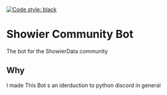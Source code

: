 [![Code style: black](https://img.shields.io/badge/code%20style-black-000000.svg)](https://github.com/psf/black)
# Showier Community Bot 
The bot for the ShowierData community

## Why

I made This Bot s an iderduction to python discord in general 
